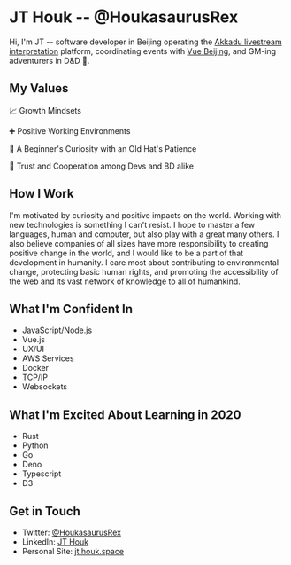 # JT Houk -- @HoukasaurusRex

Hi, I'm JT -- software developer in Beijing operating the [Akkadu livestream interpretation](https://akkadu.com) platform, coordinating events with [Vue Beijing](https://twitter.com/beijing_vue), and GM-ing adventurers in D&D 🐲.

## My Values

📈 Growth Mindsets

➕ Positive Working Environments

🐣 A Beginner's Curiosity with an Old Hat's Patience

🤝 Trust and Cooperation among Devs and BD alike

## How I Work

I'm motivated by curiosity and positive impacts on the world. Working with new technologies is something I can't resist. I hope to master a few languages, human and computer, but also play with a great many others. I also believe companies of all sizes have more responsibility to creating positive change in the world, and I would like to be a part of that development in humanity. I care most about contributing to environmental change, protecting basic human rights, and promoting the accessibility of the web and its vast network of knowledge to all of humankind.

## What I'm Confident In

* JavaScript/Node.js
* Vue.js
* UX/UI
* AWS Services
* Docker
* TCP/IP
* Websockets

## What I'm Excited About Learning in 2020

* Rust
* Python
* Go
* Deno
* Typescript
* D3

## Get in Touch

* Twitter: [@HoukasaurusRex](https://twitter.com/HoukasaurusRex)
* LinkedIn: [JT Houk](https://www.linkedin.com/in/jt-houk/)
* Personal Site: [jt.houk.space](https://jt.houk.space/about/)
